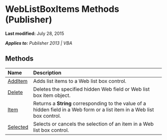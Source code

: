
# WebListBoxItems Methods (Publisher)

 **Last modified:** July 28, 2015

 _**Applies to:** Publisher 2013 | VBA_

## Methods



|**Name**|**Description**|
|:-----|:-----|
| [AddItem](1c3af4d1-ed0b-60c6-b607-17712612cec2.md)|Adds list items to a Web list box control.|
| [Delete](1efd92e7-77a1-62cb-655a-aa6e600df018.md)|Deletes the specified hidden Web field or Web list box item object.|
| [Item](be897ab4-451f-dd89-d626-052405672d36.md)|Returns a  **String** corresponding to the value of a hidden field in a Web form or a list item in a Web list box control.|
| [Selected](2db3b8cb-2922-1cca-9613-67402772ee27.md)|Selects or cancels the selection of an item in a Web list box control.|
